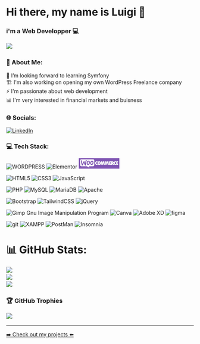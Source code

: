 # Hi there, my name is Luigi 👋
### i'm a Web Developper 💻

<img src='https://komarev.com/ghpvc/?username=LuigiG34&color=A85BC8&style=plastic'>

### 💫 About Me:
🔭 I’m looking forward to learning Symfony<br>🏗️ I'm also working on opening my own WordPress Freelance company<br>⚡ I'm passionate about web development<br>📊 I'm very interested in financial markets and buisness
### 🌐 Socials:
[![LinkedIn](https://img.shields.io/badge/LinkedIn-%230077B5.svg?logo=linkedin&logoColor=white)](https://linkedin.com/in/luigi-gdm/) 


### 💻 Tech Stack:

![WORDPRESS](https://img.shields.io/badge/Wordpress-21759B?style=for-the-badge&logo=wordpress&logoColor=white) ![Elementor](https://img.shields.io/static/v1?style=for-the-badge&message=Elementor&color=92003B&logo=Elementor&logoColor=FFFFFF&label=) <img src="woo_badge.png">


![HTML5](https://img.shields.io/badge/html5-%23E34F26.svg?style=for-the-badge&logo=html5&logoColor=white) ![CSS3](https://img.shields.io/badge/css3-%231572B6.svg?style=for-the-badge&logo=css3&logoColor=white) ![JavaScript](https://img.shields.io/badge/javascript-%23323330.svg?style=for-the-badge&logo=javascript&logoColor=%23F7DF1E)

![PHP](https://img.shields.io/badge/php-%23777BB4.svg?style=for-the-badge&logo=php&logoColor=white) ![MySQL](https://img.shields.io/badge/mysql-%2300f.svg?style=for-the-badge&logo=mysql&logoColor=white) ![MariaDB](https://img.shields.io/badge/MariaDB-003545?style=for-the-badge&logo=mariadb&logoColor=white) ![Apache](https://img.shields.io/badge/Apache-D22128?style=for-the-badge&logo=Apache&logoColor=white) 

![Bootstrap](https://img.shields.io/badge/bootstrap-%23563D7C.svg?style=for-the-badge&logo=bootstrap&logoColor=white) ![TailwindCSS](https://img.shields.io/badge/tailwindcss-%2338B2AC.svg?style=for-the-badge&logo=tailwind-css&logoColor=white) ![jQuery](https://img.shields.io/badge/jquery-%230769AD.svg?style=for-the-badge&logo=jquery&logoColor=white)

![Gimp Gnu Image Manipulation Program](https://img.shields.io/badge/Gimp-657D8B?style=for-the-badge&logo=gimp&logoColor=FFFFFF) ![Canva](https://img.shields.io/badge/Canva-%2300C4CC.svg?style=for-the-badge&logo=Canva&logoColor=white) ![Adobe XD](https://img.shields.io/badge/Adobe%20XD-470137?style=for-the-badge&logo=Adobe%20XD&logoColor=#FF61F6) ![figma](https://img.shields.io/badge/Figma-F24E1E?style=for-the-badge&logo=figma&logoColor=white)

![git](https://img.shields.io/badge/GIT-E44C30?style=for-the-badge&logo=git&logoColor=white)  ![XAMPP](https://img.shields.io/badge/Xampp-F37623?style=for-the-badge&logo=xampp&logoColor=white) ![PostMan](https://img.shields.io/badge/Postman-FF6C37?style=for-the-badge&logo=Postman&logoColor=white) ![Insomnia](https://img.shields.io/badge/Insomnia-5849be?style=for-the-badge&logo=Insomnia&logoColor=white)

# 📊 GitHub Stats:

![](https://github-readme-stats.vercel.app/api?username=LuigiG34&theme=dark&hide_border=false&include_all_commits=true&count_private=true)<br/>
![](https://github-readme-streak-stats.herokuapp.com/?user=LuigiG34&theme=dark&hide_border=false)<br/>
![](https://github-readme-stats.vercel.app/api/top-langs/?username=LuigiG34&theme=dark&hide_border=false&include_all_commits=true&count_private=true&layout=compact)


### 🏆 GitHub Trophies
![](https://github-profile-trophy.vercel.app/?username=LuigiG34&theme=radical&no-frame=true&no-bg=false&margin-w=4)

---

<p><a href="https://luigig34.github.io/my-portfolio/" target="_blank" rel="noreferrer">➡️ Check out my projects ⬅️</a></p>
